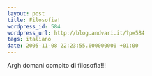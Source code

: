```yaml
---
layout: post
title: Filosofia!
wordpress_id: 584
wordpress_url: http://blog.andvari.it/?p=584
tags: italiano
date: 2005-11-08 22:23:55.000000000 +01:00
---
```

Argh domani compito di filosofia!!!
